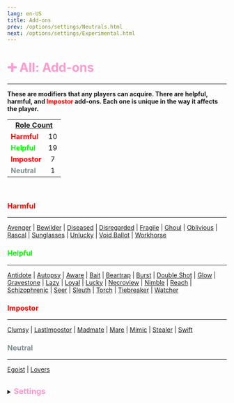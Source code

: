 ```yaml
---
lang: en-US
title: Add-ons
prev: /options/settings/Neutrals.html
next: /options/settings/Experimental.html
---
```


# <font color="#ff9ace">➕ <b>All: Add-ons</b></font> <Badge text="Total: 37" type="tip" vertical="middle"/>
---

<b>These are modifiers that any players can acquire. There are helpful, harmful, and <font color=red>Impostor</font> add-ons. Each one is unique in the way it affects the player.</b>

<table>
<tr >
<td colspan="2" align="center"><b><u>Role Count</u></b></td>
</tr>

<tr>
<td><font color=red><b>Harmful</b></font></td>
<td align="center">10</td>
</tr>

<tr>
<td><font color=#00ff00><b>Helpful</b></font></td>
<td align="center">19</td>
</tr>

<tr>
<td><font color=red><b>Impostor</b></font></td>
<td align="center">7</td>
</tr>
<tr>
<td><font color=#7f8c8d><b>Neutral</b></font></td>
<td align="center">1</td>
</tr>
</table>
<br>

### <font color=#ff0000><b>Harmful</b></font>
---
[Avenger](/options/Addons/Harmful/Avenger.html) | [Bewilder](/options/Addons/Harmful/Bewilder.html) | [Diseased](/options/Addons/Harmful/Diseased.html) | [Disregarded](/options/Addons/Harmful/Disregarded.html) | [Fragile](/options/Addons/Harmful/Fragile.html) | [Ghoul](/options/Addons/Harmful/Ghoul.html) | [Oblivious](/options/Addons/Harmful/Oblivious.html) | [Rascal](/options/Addons/Harmful/Rascal.html) | [Sunglasses](/options/Addons/Harmful/sunglasses.html) | [Unlucky](/options/Addons/Harmful/Unlucky.html) | [Void Ballot](/options/Addons/Harmful/VoidBallot.html) | [Workhorse](/options/Addons/Harmful/Workhorse.html)
<br>

### <font color=#00ff00><b>Helpful</b></font>
---
[Antidote](/options/Addons/Helpful/Antidote.html) | [Autopsy](/options/Addons/Helpful/Autopsy.html) | [Aware](/options/Addons/Helpful/Aware.html) | [Bait](/options/Addons/Helpful/Bait.html) | [Beartrap](/options/Addons/Helpful/Beartrap.html) | [Burst](/options/Addons/Helpful/Burst.html) | [Double Shot](/options/Addons/Helpful/DoubleShot.html) | [Glow](/options/Addons/Helpful/Glow.html) | [Gravestone](/options/Addons/Helpful/Gravestone.html) | [Lazy](/options/Addons/Helpful/Lazy.html) | [Loyal](/options/Addons/Helpful/Loyal.html) | [Lucky](/options/Addons/Helpful/Lucky.html) | [Necroview](/options/Addons/Helpful/Necroview.html) | [Nimble](/options/Addons/Helpful/Nimble.html) | [Reach](/options/Addons/Helpful/Reach.html) | [Schizophrenic](/options/Addons/Helpful/Schizophrenic.html) | [Seer](/options/Addons/Helpful/Seer.html) | [Sleuth](/options/Addons/Helpful/Sleuth.html) | [Torch](/options/Addons/Helpful/Torch.html) | [Tiebreaker](/options/Addons/Helpful/Tiebreaker.html) | [Watcher](/options/Addons/Helpful/Watcher.html)
<br>

### <font color=red><b>Impostor</b></font>
---
[Clumsy](/options/Addons/Impostor/Clumsy.html) | [LastImpostor](/options/Addons/Impostor/LastImpostor.html) | [Madmate](/options/Addons/Impostor/Madmate.html) | [Mare](/options/Addons/Impostor/Mare.html) | [Mimic](/options/Addons/Impostor/Mimic.html) | [Stealer](/options/Addons/Impostor/Stealer.html) | [Swift](/options/Addons/Impostor/Swift.html)
<br>

### <font color=#7f8c8d><b>Neutral</b></font>
---
[Egoist](/options/Addons/Neutral/Egoist.html) | [Lovers](/options/Addons/Neutral/Lovers.html)

<br>

<details>
<summary><font color=#ff9ace size='4em'><b>Settings</b></font></summary>
<br>
Below are settings to make the game more balanced based on your lobby's style of gameplay:

* Display Add-Ons next to the role name
  * <font color=green>ON</font>: Add-Ons will be displayed next to players' Roles
  * <font color=red>OFF</font>: Add-Ons will not be displayed next to players' Roles
* Players can have multiple Add-Ons
  * <font color=green>ON</font>: Players can have more than one Add-On (up to 15)
  * <font color=red>OFF</font>: Add-Ons will be handed out as they normally would
* Add Brackets To Add-Ons
  * <font color=green>ON</font>: Brackets will appear around a players’ Add-Ons for a cleaner look
  * <font color=red>OFF</font>: Add-Ons will be displayed as they normally would
</details>